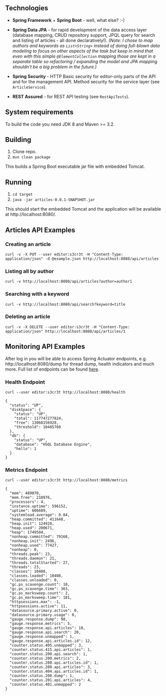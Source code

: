 ## Technologies

* __Spring Framework__ + __Spring Boot__ - well, what else? :-)

* __Spring Data JPA__ - for rapid development of the data access layer (database mapping, CRUD repository support, JPQL query for search and listing of articles - all done declaratively!). *(Note: I chose to map authors and keywords as `List<String>` instead of doing full-blown data modeling to focus on other aspects of the task but keep in mind that even with this simple `@ElementCollection` mapping those are kept in a separate table so refactoring / expanding the model and JPA mapping shouldn't be a big problem in the future.)*

* __Spring Security__ - HTTP Basic security for editor-only parts of the API and for the management API. Method security for the service layer (see `ArticleService`).

* __REST Assured__ - for REST API testing (see `RestApiTests`).

## System requirements

To build the code you need JDK 8 and Maven >= 3.2.

## Building

1. Clone repo.
2. `mvn clean package`

This builds a Spring Boot executable jar file with embedded Tomcat.

## Running

1. `cd target`
2. `java -jar articles-0.0.1-SNAPSHOT.jar`

This should start the embedded Tomcat and the application will be available at http://localhost:8080/.

## Articles API Examples

### Creating an article

`curl -v -X PUT --user editor:s3cr3t -H "Content-Type: application/json" -d @example.json http://localhost:8080/api/articles`

### Listing all by author

`curl -v http://localhost:8080/api/articles?author=author1`

### Searching with a keyword

`curl -v http://localhost:8080/api/search?keyword=title`

### Deleting an article

`curl -v -X DELETE --user editor:s3cr3t -H "Content-Type: application/json" http://localhost:8080/api/articles/1`

## Monitoring API Examples

After log in you will be able to access Spring Actuator endpoints, e.g. http://localhost:8080/dump for thread dump, health indicators and much more. Full list of endpoints can be found [here](https://docs.spring.io/spring-boot/docs/current/reference/html/production-ready-endpoints.html).

### Health Endpoint

`curl --user editor:s3cr3t http://localhost:8080/health`

```
{
  "status": "UP",
  "diskSpace": {
    "status": "UP",
    "total": 117747277824,
    "free": 13068156928,
    "threshold": 10485760
  },
  "db": {
    "status": "UP",
    "database": "HSQL Database Engine",
    "hello": 1
  }
}
```

### Metrics Endpoint

`curl --user editor:s3cr3t http://localhost:8080/metrics`

```
{
  "mem": 489070,
  "mem.free": 210976,
  "processors": 4,
  "instance.uptime": 596152,
  "uptime": 606689,
  "systemload.average": 0.84,
  "heap.committed": 411648,
  "heap.init": 124928,
  "heap.used": 200671,
  "heap": 1749504,
  "nonheap.committed": 79168,
  "nonheap.init": 2496,
  "nonheap.used": 77427,
  "nonheap": 0,
  "threads.peak": 23,
  "threads.daemon": 21,
  "threads.totalStarted": 27,
  "threads": 23,
  "classes": 10408,
  "classes.loaded": 10408,
  "classes.unloaded": 0,
  "gc.ps_scavenge.count": 10,
  "gc.ps_scavenge.time": 363,
  "gc.ps_marksweep.count": 2,
  "gc.ps_marksweep.time": 181,
  "httpsessions.max": -1,
  "httpsessions.active": 11,
  "datasource.primary.active": 0,
  "datasource.primary.usage": 0,
  "gauge.response.dump": 98,
  "gauge.response.metrics": 5,
  "gauge.response.api.articles": 18,
  "gauge.response.api.search": 20,
  "gauge.response.unmapped": 1,
  "gauge.response.api.articles.id": 12,
  "counter.status.405.unmapped": 3,
  "counter.status.415.api.articles": 1,
  "counter.status.200.api.search": 1,
  "counter.status.200.metrics": 2,
  "counter.status.200.api.articles.id": 1,
  "counter.status.200.api.articles": 3,
  "counter.status.404.api.articles.id": 1,
  "counter.status.200.dump": 1,
  "counter.status.201.api.articles": 4,
  "counter.status.401.unmapped": 2
}
```
